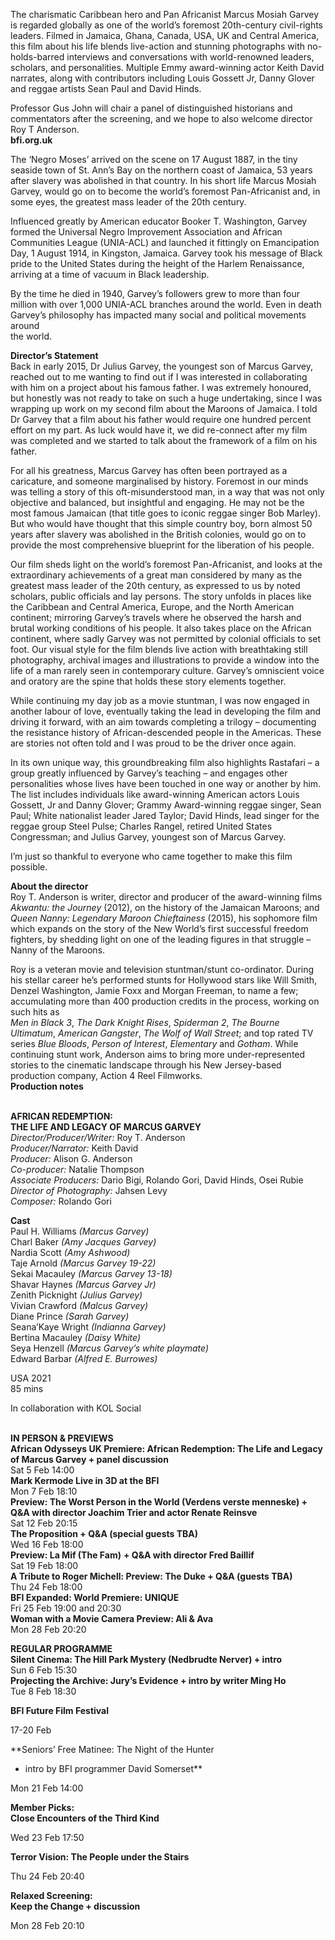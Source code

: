 

The charismatic Caribbean hero and Pan Africanist Marcus Mosiah Garvey is regarded globally as one of the world’s foremost 20th-century civil-rights leaders. Filmed in Jamaica, Ghana, Canada, USA, UK and Central America, this film about his life blends live-action and stunning photographs with no-holds-barred interviews and conversations with world-renowned leaders, scholars, and personalities. Multiple Emmy award-winning actor Keith David narrates, along with contributors including Louis Gossett Jr, Danny Glover and reggae artists Sean Paul and David Hinds.

Professor Gus John will chair a panel of distinguished historians and commentators after the screening, and we hope to also welcome director  
Roy T Anderson.  
**bfi.org.uk**

The ‘Negro Moses’ arrived on the scene on 17 August 1887, in the tiny seaside town of St. Ann’s Bay on the northern coast of Jamaica, 53 years after slavery was abolished in that country. In his short life Marcus Mosiah Garvey, would go on to become the world’s foremost Pan-Africanist and, in some eyes, the greatest mass leader of the 20th century.

Influenced greatly by American educator Booker T. Washington, Garvey formed the Universal Negro Improvement Association and African Communities League (UNIA-ACL) and launched it fittingly on Emancipation Day, 1 August 1914, in Kingston, Jamaica. Garvey took his message of Black pride to the United States during the height of the Harlem Renaissance, arriving at a time of vacuum in Black leadership.

By the time he died in 1940, Garvey’s followers grew to more than four million with over 1,000 UNIA-ACL branches around the world. Even in death Garvey’s philosophy has impacted many social and political movements around  
the world.

**Director’s Statement**  
Back in early 2015, Dr Julius Garvey, the youngest son of Marcus Garvey, reached out to me wanting to find out if I was interested in collaborating with him on a project about his famous father. I was extremely honoured, but honestly was not ready to take on such a huge undertaking, since I was wrapping up work on my second film about the Maroons of Jamaica. I told  
Dr Garvey that a film about his father would require one hundred percent effort on my part. As luck would have it, we did re-connect after my film was completed and we started to talk about the framework of a film on his father.

For all his greatness, Marcus Garvey has often been portrayed as a caricature, and someone marginalised by history. Foremost in our minds was telling a story of this oft-misunderstood man, in a way that was not only objective and balanced, but insightful and engaging. He may not be the most famous Jamaican (that title goes to iconic reggae singer Bob Marley). But who would have thought that this simple country boy, born almost 50 years after slavery was abolished in the British colonies, would go on to provide the most comprehensive blueprint for the liberation of his people.

Our film sheds light on the world’s foremost Pan-Africanist, and looks at the extraordinary achievements of a great man considered by many as the greatest mass leader of the 20th century, as expressed to us by noted scholars, public officials and lay persons. The story unfolds in places like the Caribbean and Central America, Europe, and the North American continent; mirroring Garvey’s travels where he observed the harsh and brutal working conditions of his people. It also takes place on the African continent, where sadly Garvey was not permitted by colonial officials to set foot. Our visual style for the film blends live action with breathtaking still photography, archival images and illustrations to provide a window into the life of a man rarely seen in contemporary culture. Garvey’s omniscient voice and oratory are the spine that holds these story elements together.

While continuing my day job as a movie stuntman, I was now engaged in another labour of love, eventually taking the lead in developing the film and driving it forward, with an aim towards completing a trilogy – documenting the resistance history of African-descended people in the Americas. These are stories not often told and I was proud to be the driver once again.

In its own unique way, this groundbreaking film also highlights Rastafari – a group greatly influenced by Garvey’s teaching – and engages other personalities whose lives have been touched in one way or another by him.  
The list includes individuals like award-winning American actors Louis Gossett, Jr and Danny Glover; Grammy Award-winning reggae singer, Sean Paul; White nationalist leader Jared Taylor; David Hinds, lead singer for the reggae group Steel Pulse; Charles Rangel, retired United States Congressman; and Julius Garvey, youngest son of Marcus Garvey.

I’m just so thankful to everyone who came together to make this film possible.

**About the director**  
Roy T. Anderson is writer, director and producer of the award-winning films _Akwantu: the Journey_ (2012), on the history of the Jamaican Maroons; and _Queen Nanny: Legendary Maroon Chieftainess_ (2015), his sophomore film which expands on the story of the New World’s first successful freedom fighters, by shedding light on one of the leading figures in that struggle – Nanny of the Maroons.

Roy is a veteran movie and television stuntman/stunt co-ordinator. During his stellar career he’s performed stunts for Hollywood stars like Will Smith, Denzel Washington, Jamie Foxx and Morgan Freeman, to name a few; accumulating more than 400 production credits in the process, working on such hits as  
_Men in Black 3_, _The Dark Knight Rises_, _Spiderman 2_, _The Bourne Ultimatum_, _American_ _Gangster_, _The Wolf of Wall Street_; and top rated TV series _Blue Bloods_, _Person of Interest_, _Elementary_ and _Gotham_. While continuing stunt work, Anderson aims to bring more under-represented stories to the cinematic landscape through his New Jersey-based production company, Action 4 Reel Filmworks.  
**Production notes**
<br><br>

**AFRICAN REDEMPTION:  
THE LIFE AND LEGACY OF MARCUS GARVEY**<br>
_Director/Producer/Writer:_ Roy T. Anderson<br>
_Producer/Narrator:_ Keith David<br>
_Producer:_ Alison G. Anderson<br>
_Co-producer:_ Natalie Thompson<br>
_Associate Producers:_ Dario Bigi, Rolando Gori, David Hinds, Osei Rubie<br>
_Director of Photography:_ Jahsen Levy<br>
_Composer:_ Rolando Gori<br>

**Cast**<br>
Paul H. Williams _(Marcus Garvey)_<br>
Charl Baker _(Amy Jacques Garvey)_<br>
Nardia Scott _(Amy Ashwood)_<br>
Taje Arnold _(Marcus Garvey 19-22)_<br>
Sekai Macauley _(Marcus Garvey 13-18)_<br>
Shavar Haynes _(Marcus Garvey Jr)_<br>
Zenith Picknight _(Julius Garvey)_<br>
Vivian Crawford _(Malcus Garvey)_<br>
Diane Prince _(Sarah Garvey)_<br>
Seana’Kaye Wright _(Indianna Garvey)_<br>
Bertina Macauley _(Daisy White)_<br>
Seya Henzell _(Marcus Garvey’s white playmate)_<br>
Edward Barbar _(Alfred E. Burrowes)_<br>

USA 2021<br>
85 mins

In collaboration with KOL Social<br>
<br>

**IN PERSON & PREVIEWS**<br>
**African Odysseys UK Premiere:  African Redemption: The Life and Legacy of Marcus Garvey + panel discussion**<br>
Sat 5 Feb 14:00<br>
**Mark Kermode Live in 3D at the BFI**<br>
Mon 7 Feb 18:10<br>
**Preview: The Worst Person in the World (Verdens verste menneske) + Q&A with director Joachim Trier and actor Renate Reinsve**<br>
Sat 12 Feb 20:15<br>
**The Proposition + Q&A (special guests TBA)**<br>
Wed 16 Feb 18:00<br>
**Preview: La Mif (The Fam)** **+ Q&A with  director Fred Baillif**<br>
Sat 19 Feb 18:00<br>
**A Tribute to Roger Michell:  Preview: The Duke + Q&A (guests TBA)**<br>
Thu 24 Feb 18:00<br>
**BFI Expanded: World Premiere: UNIQUE**<br>
Fri 25 Feb 19:00 and 20:30<br>
**Woman with a Movie Camera Preview: Ali & Ava**<br>
Mon 28 Feb 20:20<br>

**REGULAR PROGRAMME**<br>
**Silent Cinema: The Hill Park Mystery  (Nedbrudte Nerver) + intro**<br>
Sun 6 Feb 15:30<br>
**Projecting the Archive:  Jury’s Evidence + intro by writer Ming Ho**<br>
Tue 8 Feb 18:30<br>

**BFI Future Film Festival**<br>

17-20 Feb<br>

**Seniors’ Free Matinee: The Night of the Hunter  
+ intro by BFI programmer David Somerset**<br>

Mon 21 Feb 14:00<br>

**Member Picks:  
Close Encounters of the Third Kind**<br>

Wed 23 Feb 17:50<br>

**Terror Vision: The People under the Stairs**<br>

Thu 24 Feb 20:40<br>

**Relaxed Screening:  
Keep the Change + discussion**<br>

Mon 28 Feb 20:10<br>
<br>


<!--stackedit_data:
eyJoaXN0b3J5IjpbLTEyMTI5Nzk0ODhdfQ==
-->